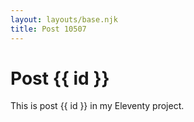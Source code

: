 ```yaml
---
layout: layouts/base.njk
title: Post 10507
---
```


# Post {{ id }}

This is post {{ id }} in my Eleventy project.
